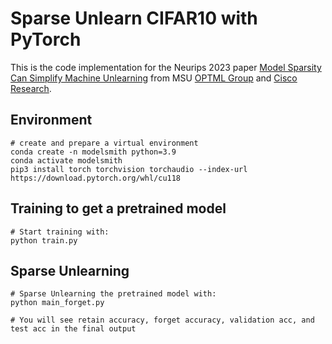 # Sparse Unlearn CIFAR10 with PyTorch

This is the code implementation for the Neurips 2023 paper [Model Sparsity Can Simplify Machine Unlearning](https://proceedings.neurips.cc/paper_files/paper/2023/file/a204aa68ab4e970e1ceccfb5b5cdc5e4-Paper-Conference.pdf) from MSU [OPTML Group](https://github.com/OPTML-Group) and [Cisco Research](https://research.cisco.com).

## Environment

```
# create and prepare a virtual environment
conda create -n modelsmith python=3.9
conda activate modelsmith
pip3 install torch torchvision torchaudio --index-url https://download.pytorch.org/whl/cu118
```

## Training to get a pretrained model

```
# Start training with:
python train.py
```

## Sparse Unlearning

```
# Sparse Unlearning the pretrained model with:
python main_forget.py

# You will see retain accuracy, forget accuracy, validation acc, and test acc in the final output
```
